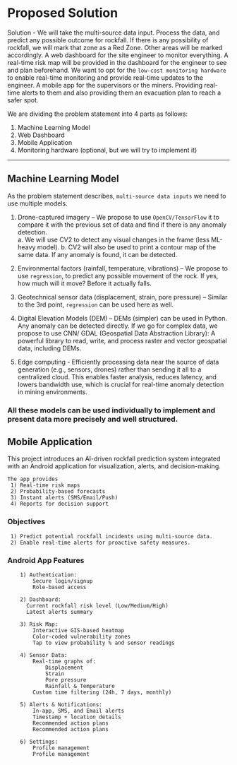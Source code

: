 # Proposed Solution

Solution - We will take the multi-source data input. Process the data, and predict any possible outcome for rockfall. If there is any possibility of rockfall, we will mark that zone as a Red Zone. Other areas will be marked accordingly. A web dashboard for the site engineer to monitor everything. A real-time risk map will be provided in the dashboard for the engineer to see and plan beforehand. We want to opt for the `low-cost monitoring hardware` to enable real-time monitoring and provide real-time updates to the engineer. A mobile app for the supervisors or the miners. Providing real-time alerts to them and also providing them an evacuation plan to reach a safer spot. 

We are dividing the problem statement into 4 parts as follows:

1. Machine Learning Model
2. Web Dashboard
3. Mobile Application
4. Monitoring hardware (optional, but we will try to implement it)

---

## Machine Learning Model

As the problem statement describes, `multi-source data inputs` we need to use multiple models.

  1. Drone-captured imagery – We propose to use `OpenCV/TensorFlow` it to compare it with the previous set of data and find if there is any anomaly detection.<br>
     a. We will use CV2 to detect any visual changes in the frame (less ML-heavy model).
     b. CV2 will also be used to print a contour map of the same data. If any anomaly is found, it can be detected.

  2. Environmental factors (rainfall, temperature, vibrations) – We propose to use `regression`, to predict any possible movement of the rock. If yes, how much
     will it move? Before it actually falls.

  4. Geotechnical sensor data (displacement, strain, pore pressure) – Similar to the 3rd point, `regression` can be used here as well.

  5. Digital Elevation Models (DEM) – DEMs (simpler) can be used in Python. Any anomaly can be detected directly. If we go for complex data, we propose to use CNN/
     GDAL (Geospatial Data Abstraction Library): A powerful library to read, write, and process raster and vector geospatial data, including DEMs.

  6. Edge computing - Efficiently processing data near the source of data generation (e.g., sensors, drones) rather than sending it all to a centralized cloud.
     This enables faster analysis, reduces latency, and lowers bandwidth use, which is crucial for real-time anomaly detection in mining environments.

### All these models can be used individually to implement and present data more precisely and well structured.

## Mobile Application

This project introduces an AI-driven rockfall prediction system integrated with an Android application for visualization, alerts, and decision-making.

    The app provides
     1) Real-time risk maps
     2) Probability-based forecasts
     3) Instant alerts (SMS/Email/Push)
     4) Reports for decision support

  ### Objectives
     1) Predict potential rockfall incidents using multi-source data.
     2) Enable real-time alerts for proactive safety measures.

  ### Android App Features
        1) Authentication:
            Secure login/signup
            Role-based access
            
        2) Dashboard:
          Current rockfall risk level (Low/Medium/High)
          Latest alerts summary

        3) Risk Map:
            Interactive GIS-based heatmap
            Color-coded vulnerability zones
            Tap to view probability % and sensor readings

        4) Sensor Data:
            Real-time graphs of:
                Displacement
                Strain
                Pore pressure
                Rainfall & Temperature
            Custom time filtering (24h, 7 days, monthly)

        5) Alerts & Notifications:
            In-app, SMS, and Email alerts
            Timestamp + location details
            Recommended action plans
            Recommended action plans

        6) Settings:
            Profile management
            Profile management
        
